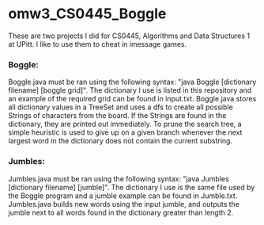 # omw3_CS0445_Boggle
These are two projects I did for CS0445, Algorithms and Data Structures 1 at UPitt. I like to use them to cheat in imessage games.
### Boggle:
Boggle.java must be ran using the following syntax: "java Boggle [dictionary filename] [boggle grid]". The dictionary I use is listed in this repository and an example of the required grid can be found in input.txt. Boggle.java stores all dictionary values in a TreeSet and uses a dfs to create all possible Strings of characters from the board. If the Strings are found in the dictionary, they are printed out immediately. To prune the search tree, a simple heuristic is used to give up on a given branch whenever the next largest word in the dictionary does not contain the current substring. 
### Jumbles:
Jumbles.java must be ran using the following syntax: "java Jumbles [dictionary filename] [jumble]". The dictionary I use is the same file used by the Boggle program and a jumble example can be found in Jumble.txt. Jumbles.java builds new words using the input jumble, and outputs the jumble next to all words found in the dictionary greater than length 2.
